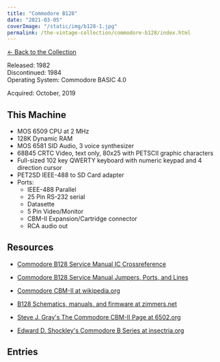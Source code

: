 ```yaml
---
title: "Commodore B128"
date: "2021-03-05"
coverImage: "/static/img/b128-1.jpg"
permalink: /the-vintage-collection/commodore-b128/index.html
---
```


[<- Back to the Collection](/the-vintage-collection/)

Released: 1982  
Discontinued: 1984  
Operating System: Commodore BASIC 4.0

Acquired: October, 2019

## This Machine

- MOS 6509 CPU at 2 MHz
- 128K Dynamic RAM
- MOS 6581 SID Audio, 3 voice synthesizer
- 68B45 CRTC Video, text only, 80x25 with PETSCII graphic characters
- Full-sized 102 key QWERTY keyboard with numeric keypad and 4 direction cursor
- PET2SD IEEE-488 to SD Card adapter
- Ports:
    - IEEE-488 Parallel
    - 25 Pin RS-232 serial
    - Datasette
    - 5 Pin Video/Monitor
    - CBM-II Expansion/Cartridge connector
    - RCA audio out

## Resources

- [Commodore B128 Service Manual IC Crossreference](/the-vintage-collection/commodore-b128/service-manual-ic-crossreference/)
- [Commodore B128 Service Manual Jumpers, Ports, and Lines](/the-vintage-collection/commodore-b128/service-manual-jumpers-ports-and-lines/)

- [Commodore CBM-II at wikipedia.org](https://en.wikipedia.org/wiki/Commodore_CBM-II)
- [B128 Schematics, manuals, and firmware at zimmers.net](http://www.zimmers.net/anonftp/pub/cbm/schematics/computers/b/index.html)
- [Steve J. Gray's The Commodore CBM-II Page at 6502.org](http://www.6502.org/users/sjgray/computer/cbm2/)
- [Edward D. Shockley's Commodore B Series at insectria.org](https://www.insectria.org/b128.html)

## Entries
